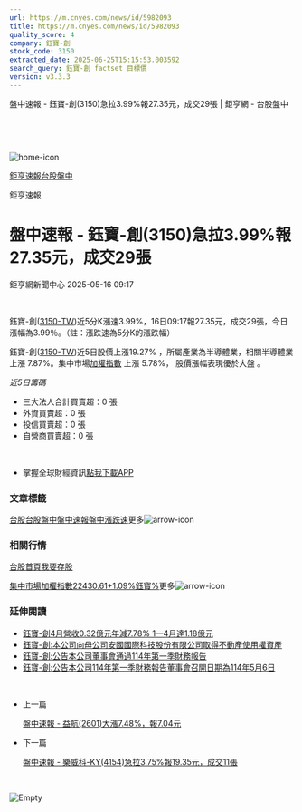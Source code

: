 ```yaml
---
url: https://m.cnyes.com/news/id/5982093
title: https://m.cnyes.com/news/id/5982093
quality_score: 4
company: 鈺寶-創
stock_code: 3150
extracted_date: 2025-06-25T15:15:53.003592
search_query: 鈺寶-創 factset 目標價
version: v3.3.3
---
```


盤中速報 - 鈺寶-創(3150)急拉3.99%報27.35元，成交29張 | 鉅亨網 - 台股盤中

‌

‌

![home-icon](/assets/icons/breadCrumb/symbol-icon-home.svg)

[鉅亨速報](/news/cat/anue_live)[台股盤中](/news/cat/tw_live)

鉅亨速報

# 盤中速報 - 鈺寶-創(3150)急拉3.99%報27.35元，成交29張

鉅亨網新聞中心 2025-05-16 09:17

‌

鈺寶-創([3150-TW](https://www.cnyes.com/twstock/3150))近5分K漲速3.99%，16日09:17報27.35元，成交29張，今日漲幅為3.99％。（註：漲跌速為5分K的漲跌幅）

鈺寶-創([3150-TW](https://www.cnyes.com/twstock/3150))近5日股價上漲19.27% ，所屬產業為半導體業，相關半導體業 上漲 7.87%。集中市場[加權指數](https://invest.cnyes.com/index/TWS/TSE01) 上漲 5.78%， 股價漲幅表現優於大盤 。

*近5日籌碼*

* 三大法人合計買賣超：0 張
* 外資買賣超：0 張
* 投信買賣超：0 張
* 自營商買賣超：0 張

‌

* 掌握全球財經資訊[點我下載APP](http://www.cnyes.com/app/?utm_source=mweb&utm_medium=HamMenuBanner&utm_campaign=fixed&utm_content=entr)

### 文章標籤

[台股](https://news.cnyes.com/tag/台股 "台股")[台股盤中](https://news.cnyes.com/tag/台股盤中 "台股盤中")[盤中速報](https://news.cnyes.com/tag/盤中速報 "盤中速報")[盤中漲跌速](https://news.cnyes.com/tag/盤中漲跌速 "盤中漲跌速")更多![arrow-icon](/assets/icons/arrows/arrow-down.svg)

### 相關行情

[台股首頁](https://www.cnyes.com/twstock)[我要存股](https://supr.link/8OHaU)

[集中市場加權指數22430.61+1.09%](https://invest.cnyes.com/index/TWS/TSE01)[鈺寶%](https://www.cnyes.com/twstock/3150)更多![arrow-icon](/assets/icons/arrows/arrow-down.svg)

### 延伸閱讀

* [鈺寶-創4月營收0.32億元年減7.78% 1—4月達1.18億元](/news/id/5963177)
* [鈺寶-創:本公司向母公司安國國際科技股份有限公司取得不動產使用權資產](/news/id/5963135)
* [鈺寶-創:公告本公司董事會通過114年第一季財務報告](/news/id/5963134)
* [鈺寶-創:公告本公司114年第一季財務報告董事會召開日期為114年5月6日](/news/id/5952963)

‌

* 上一篇

  [盤中速報 - 益航(2601)大漲7.48%，報7.04元](/news/id/5982384)
* 下一篇

  [盤中速報 - 樂威科-KY(4154)急拉3.75%報19.35元，成交11張](/news/id/5980876)

‌

![Empty](/assets/icons/skeleton/empty-image.svg)

‌